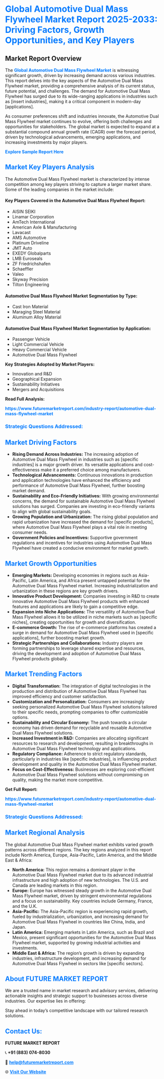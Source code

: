 <h1 style="color: #007BFF;">Global Automotive Dual Mass Flywheel Market Report 2025-2033: Driving Factors, Growth Opportunities, and Key Players</h1>

<section id="overview">
<h2>Market Report Overview</h2>
<p>The <a href="https://www.futuremarketreport.com/industry-report/automotive-dual-mass-flywheel-market" style="color: #007BFF; text-decoration: none;"><strong>Global Automotive Dual Mass Flywheel Market</strong></a> is witnessing significant growth, driven by increasing demand across various industries. This report delves into the key aspects of the Automotive Dual Mass Flywheel market, providing a comprehensive analysis of its current status, future potential, and challenges. The demand for Automotive Dual Mass Flywheel has surged due to its wide-ranging applications in industries such as [insert industries], making it a critical component in modern-day [applications].</p>
<p>As consumer preferences shift and industries innovate, the Automotive Dual Mass Flywheel market continues to evolve, offering both challenges and opportunities for stakeholders. The global market is expected to expand at a substantial compound annual growth rate (CAGR) over the forecast period, driven by technological advancements, emerging applications, and increasing investments by major players.</p>
</section>

<section id="overview">
<p><a href="https://www.futuremarketreport.com/request-sample/reportId=126089" style="color: #007BFF; text-decoration: none;"><strong>Explore Sample Report Here</strong></a></p>
</section>

<section id="key-players">
<h2 style="color: #007BFF;">Market Key Players Analysis</h2>
<p>The Automotive Dual Mass Flywheel market is characterized by intense competition among key players striving to capture a larger market share. Some of the leading companies in the market include:</p>
<h4>Key Players Covered in the Automotive Dual Mass Flywheel Report:</h4>
<ul><li>AISIN SEIKI</li><li>Linamar Corporation</li><li>AmTech International</li><li>American Axle &amp; Manufacturing</li><li>Lavacast</li><li>AMS Automotive</li><li>Platinum Driveline</li><li>JMT Auto</li><li>EXEDY Globalparts</li><li>LMB Euroseals</li><li>ZF Friedrichshafen</li><li>Schaeffler</li><li>Valeo</li><li>Skyway Precision</li><li>Tilton Engineering</li></ul>
<h4>Automotive Dual Mass Flywheel Market Segmentation by Type:</h4>
<ul><li>Cast Iron Material</li><li>Maraging Steel Material</li><li>Aluminum Alloy Material</li></ul>

<h4>Automotive Dual Mass Flywheel Market Segmentation by Application:</h4>
<ul><li>Passenger Vehicle</li><li>Light Commercial Vehicle</li><li>Heavy Commercial Vehicle</li><li>Automotive Dual Mass Flywheel</li></ul>
<p><strong>Key Strategies Adopted by Market Players:</strong></p>
<ul>
<li>Innovation and R&D</li>
<li>Geographical Expansion</li>
<li>Sustainability Initiatives</li>
<li>Mergers and Acquisitions</li>
</ul>
</section>

<section>
<p><strong>Read Full Analysis: </strong></p><a href="https://www.futuremarketreport.com/industry-report/automotive-dual-mass-flywheel-market" style="color: #007BFF; text-decoration: none;"><strong>https://www.futuremarketreport.com/industry-report/automotive-dual-mass-flywheel-market</strong></a>
<h3 style="color: #007BFF;">Strategic Questions Addressed:</h3>
</section>

<section id="driving-factors">
<h2 style="color: #007BFF;">Market Driving Factors</h2>
<ul>
<li><strong>Rising Demand Across Industries:</strong> The increasing adoption of Automotive Dual Mass Flywheel in industries such as [specific industries] is a major growth driver. Its versatile applications and cost-effectiveness make it a preferred choice among manufacturers.</li>
<li><strong>Technological Advancements:</strong> Continuous innovations in production and application technologies have enhanced the efficiency and performance of Automotive Dual Mass Flywheel, further boosting market demand.</li>
<li><strong>Sustainability and Eco-Friendly Initiatives:</strong> With growing environmental concerns, the demand for sustainable Automotive Dual Mass Flywheel solutions has surged. Companies are investing in eco-friendly variants to align with global sustainability goals.</li>
<li><strong>Growing Population and Urbanization:</strong> The rising global population and rapid urbanization have increased the demand for [specific products], where Automotive Dual Mass Flywheel plays a vital role in meeting consumer needs.</li>
<li><strong>Government Policies and Incentives:</strong> Supportive government regulations and incentives for industries using Automotive Dual Mass Flywheel have created a conducive environment for market growth.</li>
</ul>
</section>

<section id="growth-opportunities">
<h2 style="color: #007BFF;">Market Growth Opportunities</h2>
<ul>
<li><strong>Emerging Markets:</strong> Developing economies in regions such as Asia-Pacific, Latin America, and Africa present untapped potential for the Automotive Dual Mass Flywheel market. Increasing industrialization and urbanization in these regions are key growth drivers.</li>
<li><strong>Innovative Product Development:</strong> Companies investing in R&D to create innovative Automotive Dual Mass Flywheel products with enhanced features and applications are likely to gain a competitive edge.</li>
<li><strong>Expansion into Niche Applications:</strong> The versatility of Automotive Dual Mass Flywheel allows it to be utilized in niche markets such as [specific niches], creating opportunities for growth and diversification.</li>
<li><strong>E-commerce Growth:</strong> The rise of e-commerce platforms has created a surge in demand for Automotive Dual Mass Flywheel used in [specific applications], further boosting market growth.</li>
<li><strong>Strategic Partnerships and Collaborations:</strong> Industry players are forming partnerships to leverage shared expertise and resources, driving the development and adoption of Automotive Dual Mass Flywheel products globally.</li>
</ul>
</section>

<section id="trending-factors">
<h2 style="color: #007BFF;">Market Trending Factors</h2>
<ul>
<li><strong>Digital Transformation:</strong> The integration of digital technologies in the production and distribution of Automotive Dual Mass Flywheel has improved efficiency and customer satisfaction.</li>
<li><strong>Customization and Personalization:</strong> Consumers are increasingly seeking personalized Automotive Dual Mass Flywheel solutions tailored to their specific needs, prompting companies to offer customizable options.</li>
<li><strong>Sustainability and Circular Economy:</strong> The push towards a circular economy has driven demand for recyclable and reusable Automotive Dual Mass Flywheel solutions.</li>
<li><strong>Increased Investment in R&D:</strong> Companies are allocating significant resources to research and development, resulting in breakthroughs in Automotive Dual Mass Flywheel technology and applications.</li>
<li><strong>Regulatory Compliance:</strong> Adherence to strict regulatory standards, particularly in industries like [specific industries], is influencing product development and quality in the Automotive Dual Mass Flywheel market.</li>
<li><strong>Focus on Cost-Effectiveness:</strong> Businesses are exploring cost-efficient Automotive Dual Mass Flywheel solutions without compromising on quality, making the market more competitive.</li>
</ul>
</section>

<section>
<p><strong>Get Full Report: </strong></p><a href="https://www.futuremarketreport.com/industry-report/automotive-dual-mass-flywheel-market" style="color: #007BFF; text-decoration: none;"><strong>https://www.futuremarketreport.com/industry-report/automotive-dual-mass-flywheel-market</strong></a>
<h3 style="color: #007BFF;">Strategic Questions Addressed:</h3>
</section>


<section id="regional-analysis">
<h2 style="color: #007BFF;">Market Regional Analysis</h2>
<p>The global Automotive Dual Mass Flywheel market exhibits varied growth patterns across different regions. The key regions analyzed in this report include North America, Europe, Asia-Pacific, Latin America, and the Middle East & Africa:</p>
<ul>
<li><strong>North America:</strong> This region remains a dominant player in the Automotive Dual Mass Flywheel market due to its advanced industrial infrastructure and high adoption of new technologies. The U.S. and Canada are leading markets in this region.</li>
<li><strong>Europe:</strong> Europe has witnessed steady growth in the Automotive Dual Mass Flywheel market, driven by stringent environmental regulations and a focus on sustainability. Key countries include Germany, France, and the U.K.</li>
<li><strong>Asia-Pacific:</strong> The Asia-Pacific region is experiencing rapid growth, fueled by industrialization, urbanization, and increasing demand for Automotive Dual Mass Flywheel in countries like China, India, and Japan.</li>
<li><strong>Latin America:</strong> Emerging markets in Latin America, such as Brazil and Mexico, present significant opportunities for the Automotive Dual Mass Flywheel market, supported by growing industrial activities and investments.</li>
<li><strong>Middle East & Africa:</strong> The region’s growth is driven by expanding industries, infrastructure development, and increasing demand for Automotive Dual Mass Flywheel in sectors like [specific sectors].</li>
</ul>
</section>

<footer>
<h2 style="color: #007BFF;">About FUTURE MARKET REPORT</h2>
<p>We are a trusted name in market research and advisory services, delivering actionable insights and strategic support to businesses across diverse industries. Our expertise lies in offering:</p>

<p>Stay ahead in today’s competitive landscape with our tailored research solutions.</p>

<h2 style="color: #007BFF;">Contact Us:</h2>
<p><strong>FUTURE MARKET REPORT</strong></p>
<p>📞 <strong>+91 (883) 074-8030</strong></p>
<p>📧 <strong><a href="mailto:help@futuremarketreport.com" style="color: #007BFF;">help@futuremarketreport.com</a></strong></p>
<p>🌐 <strong><a href="https://www.futuremarketreport.com/" style="color: #007BFF;">Visit Our Website</a></strong></p>
</footer>